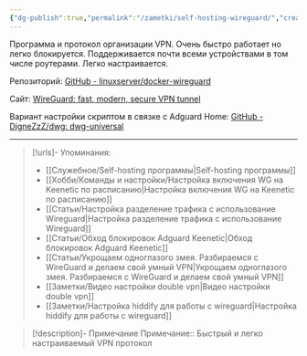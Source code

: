 ```yaml
---
{"dg-publish":true,"permalink":"/zametki/self-hosting-wireguard/","created":"2024-07-04 01:22","updated":"2025-04-20T20:27:14+03:00"}
---
```


Программа и протокол организации VPN. Очень быстро работает но легко блокируется. Поддерживается почти всеми устройствами в том числе роутерами. Легко настраивается.

Репозиторий: [GitHub - linuxserver/docker-wireguard](https://github.com/linuxserver/docker-wireguard)

Сайт: [WireGuard: fast, modern, secure VPN tunnel](https://www.wireguard.com/)

Вариант настройки скриптом в связке с Adguard Home: [GitHub - DigneZzZ/dwg: dwg-universal](https://github.com/DigneZzZ/dwg)

---
> [!urls]- Упоминания:
> - [[Служебное/Self-hosting программы\|Self-hosting программы]]
> - [[Хобби/Команды и настройки/Настройка включения WG на Keenetic по расписанию\|Настройка включения WG на Keenetic по расписанию]]
> - [[Статьи/Настройка разделение трафика с использование Wireguard\|Настройка разделение трафика с использование Wireguard]]
> - [[Статьи/Обход блокировок Adguard Keenetic\|Обход блокировок Adguard Keenetic]]
> - [[Статьи/Укрощаем одноглазого змея. Разбираемся с WireGuard и делаем свой умный VPN\|Укрощаем одноглазого змея. Разбираемся с WireGuard и делаем свой умный VPN]]
> - [[Заметки/Видео настройки double vpn\|Видео настройки double vpn]]
> - [[Заметки/Настройка hiddify для работы с wireguard\|Настройка hiddify для работы с wireguard]]

> [!description]- Примечание
> Примечание:: Быстрый и легко настраиваемый VPN протокол